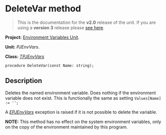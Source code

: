 # DeleteVar method #

> This is the documentation for the **v2.0** release of the unit. If you are using a **version 3** release please [see here](http://wiki.delphidabbler.com/index.php/Docs/TPJEnvVarsDeleteVar).

**Project:** [Environment Variables Unit](EnvironmentVariablesUnit.md).

**Unit:** _PJEnvVars_.

**Class:** _[TPJEnvVars](TPJEnvVars.md)_

```
procedure DeleteVar(const Name: string);
```

## Description ##

Deletes the named environment variable. Does nothing if the environment variable does not exist. This is functionally the same as setting `Values[Name] := '';`

A _[EPJEnvVars](EPJEnvVars.md)_ exception is raised if it is not possible to delete the variable.

**NOTE:** This method has no effect on the system environment variables, only on the copy of the environment maintained by this program.